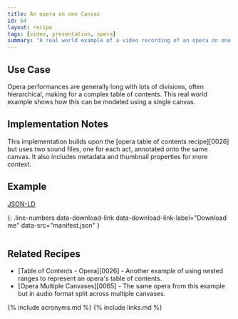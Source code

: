 ```yaml
---
title: An opera on one Canvas
id: 64
layout: recipe
tags: [video, presentation, opera]
summary: "A real world example of a video recording of an opera on one canvas."
---
```



## Use Case

Opera performances are generally long with lots of divisions, often hierarchical, making for a complex table of contents.  This real world example shows how this can be modeled using a single canvas.

## Implementation Notes

This implementation builds upon the [opera table of contents recipe][0026] but uses two sound files, one for each act, annotated onto the same canvas.  It also includes metadata and thumbnail properties for more context.

## Example

[JSON-LD](manifest.json)

{: .line-numbers data-download-link data-download-link-label="Download me" data-src="manifest.json" }
```json
```

## Related Recipes

* [Table of Contents - Opera][0026] - Another example of using nested ranges to represent an opera's table of contents.
* [Opera Multiple Canvases][0065] - The same opera from this example but in audio format split across multiple canvases.

{% include acronyms.md %}
{% include links.md %}

